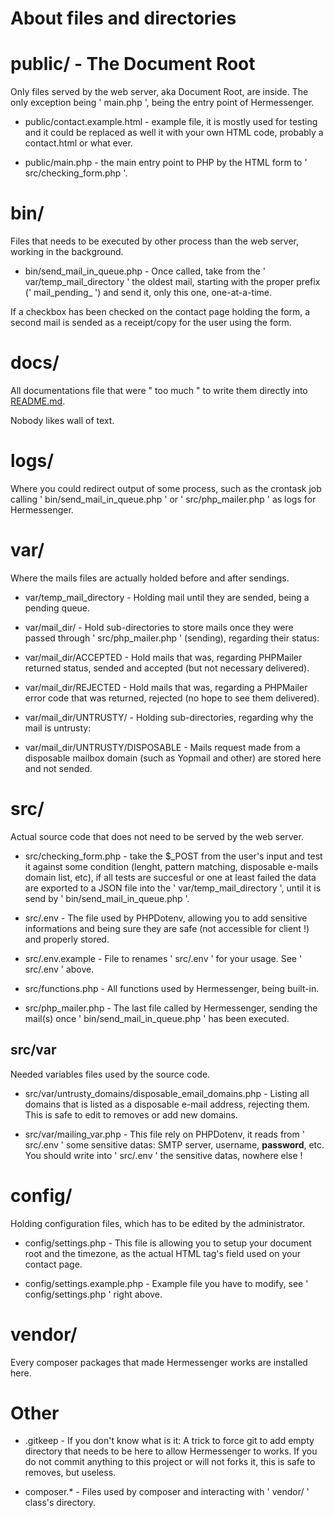 # About files and directories

# public/ - The Document Root

Only files served by the web server, aka Document Root, are inside. The only exception being ' main.php ', being the entry point of Hermessenger.

- public/contact.example.html - example file, it is mostly used for testing and it could be replaced as well it with your own HTML code, probably a contact.html or what ever.

- public/main.php - the main entry point to PHP by the HTML form to ' src/checking_form.php '.

# bin/

Files that needs to be executed by other process than the web server, working in the background.

- bin/send_mail_in_queue.php - Once called, take from the ' var/temp_mail_directory ' the oldest mail, starting with the proper prefix (' mail_pending_ ') and send it, only this one, one-at-a-time. 

If a checkbox has been checked on the contact page holding the form, a second mail is sended as a receipt/copy for the user using the form.

# docs/

All documentations file that were " too much " to write them directly into [README.md](https://github.com/BarbeRousseLibre/hermessenger/blob/master/README.md).

Nobody likes wall of text.

# logs/

Where you could redirect output of some process, such as the crontask job calling ' bin/send_mail_in_queue.php ' or ' src/php_mailer.php ' as logs for Hermessenger.

# var/

Where the mails files are actually holded before and after sendings.

- var/temp_mail_directory - Holding mail until they are sended, being a pending queue.

- var/mail_dir/ - Hold sub-directories to store mails once they were passed through ' src/php_mailer.php ' (sending), regarding their status:

- var/mail_dir/ACCEPTED - Hold mails that was, regarding PHPMailer returned status, sended and accepted (but not necessary delivered).

- var/mail_dir/REJECTED - Hold mails that was, regarding a PHPMailer error code that was returned, rejected (no hope to see them delivered).

- var/mail_dir/UNTRUSTY/ - Holding sub-directories, regarding why the mail is untrusty:

- var/mail_dir/UNTRUSTY/DISPOSABLE - Mails request made from a disposable mailbox domain (such as Yopmail and other) are stored here and not sended.

# src/

Actual source code that does not need to be served by the web server.

- src/checking_form.php - take the $_POST from the user's input and test it against some condition (lenght, pattern matching, disposable e-mails domain list, etc), if all tests are succesful or one at least failed the data are exported to a JSON file into the ' var/temp_mail_directory ', until it is send by ' bin/send_mail_in_queue.php '.

- src/.env - The file used by PHPDotenv, allowing you to add sensitive informations and being sure they are safe (not accessible for client !) and properly stored.

- src/.env.example - File to renames ' src/.env ' for your usage. See ' src/.env ' above.

- src/functions.php - All functions used by Hermessenger, being built-in.

- src/php_mailer.php - The last file called by Hermessenger, sending the mail(s) once ' bin/send_mail_in_queue.php ' has been executed.

## src/var

Needed variables files used by the source code.

- src/var/untrusty_domains/disposable_email_domains.php - Listing all domains that is listed as a disposable e-mail address, rejecting them. This is safe to edit to removes or add new domains.

- src/var/mailing_var.php - This file rely on PHPDotenv, it reads from ' src/.env ' some sensitive datas: SMTP server, username, **password**, etc. You should write into ' src/.env ' the sensitive datas, nowhere else !

# config/

Holding configuration files, which has to be edited by the administrator.

- config/settings.php - This file is allowing you to setup your document root and the timezone, as the actual HTML tag's field used on your contact page.

- config/settings.example.php - Example file you have to modify, see ' config/settings.php ' right above.

# vendor/

Every composer packages that made Hermessenger works are installed here.

# Other

- .gitkeep - If you don't know what is it: A trick to force git to add empty directory that needs to be here to allow Hermessenger to works. If you do not commit anything to this project or will not forks it, this is safe to removes, but useless.

- composer.* - Files used by composer and interacting with ' vendor/ ' class's directory. 
